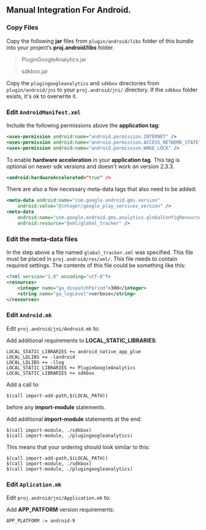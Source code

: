 ## Manual Integration For Android.

### Copy Files
Copy the following __jar__ files from `plugin/android/libs` folder of this
bundle into your project’s __proj.android/libs__ folder.

> PluginGoogleAnalytics.jar

> sdkbox.jar

Copy the `plugingoogleanalytics` and `sdkbox` directories from `plugin/android/jni` to your `proj.android/jni/` directory. If the `sdkbox` folder exists, it's ok to overwrite it.

### Edit `AndroidManifest.xml`
Include the following permissions above the __application tag__:
```xml
<uses-permission android:name="android.permission.INTERNET" />
<uses-permission android:name="android.permission.ACCESS_NETWORK_STATE" />
<uses-permission android:name="android.permission.WAKE_LOCK" />
```

To enable __hardware acceleration__ in your __application tag__. This tag is
optional on newer sdk versions and doesn't work on version 2.3.3.
```xml
<android:hardwareAccelerated="true" />
```

There are also a few necessary meta-data tags that also need to be added:
```xml
<meta-data android:name="com.google.android.gms.version"
    android:value="@integer/google_play_services_version" />
<meta-data
    android:name="com.google.android.gms.analytics.globalConfigResource"
    android:resource="@xml/global_tracker" />
```

### Edit the meta-data files
In the step above a file named `global_tracker.xml` was specified. This file must be placed in `proj.android/res/xml/`. This file needs to contain required settings. The contents of this file could be something like this:
```xml
<?xml version="1.0" encoding="utf-8"?>
<resources>
    <integer name="ga_dispatchPeriod">300</integer>
    <string name="ga_logLevel">verbose</string>
</resources>
```

### Edit `Android.mk`
Edit `proj.android/jni/Android.mk` to:

Add additional requirements to __LOCAL_STATIC_LIBRARIES__:
```
LOCAL_STATIC_LIBRARIES += android_native_app_glue
LOCAL_LDLIBS += -landroid
LOCAL_LDLIBS += -llog
LOCAL_STATIC_LIBRARIES += PluginGoogleAnalytics
LOCAL_STATIC_LIBRARIES += sdkbox
```

Add a call to:
```
$(call import-add-path,$(LOCAL_PATH))
```
before any __import-module__ statements.

Add additional __import-module__ statements at the end:
```
$(call import-module, ./sdkbox)
$(call import-module, ./plugingoogleanalytics)
```

This means that your ordering should look similar to this:
```
$(call import-add-path,$(LOCAL_PATH))
$(call import-module, ./sdkbox)
$(call import-module, ./plugingoogleanalytics)
```

### Edit `Aplication.mk`
Edit `proj.android/jni/Application.mk` to:

Add __APP_PATFORM__ version requirements:
```
APP_PLATFORM := android-9
```

